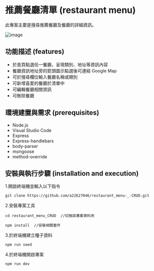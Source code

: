 # 推薦餐廳清單 (restaurant menu)

此專案主要是搜尋推薦餐廳及餐廳的詳細資訊。

 ![image](https://user-images.githubusercontent.com/82774991/118403178-c79de080-b69f-11eb-8915-a586b2f61e08.PNG)


## 功能描述 (features)
* 於首頁點選任一餐廳，呈現類別、地址等資訊內容
* 餐廳資訊地址旁的箭頭圖示點選後可連結 Google Map
* 可於搜尋欄位輸入餐廳名稱或類別
* 可新增喜愛的餐廳於清單中
* 可編輯餐廳相關資訊
* 可刪除餐廳

## 環境建置與需求 (prerequisites)
* Node.js
* Visual Studio Code
* Express
* Express-handlebars
* body-parser
* mongoose
* method-override

## 安裝與執行步驟 (installation and execution)
1.開啟終端機並輸入以下指令
```
git clone https://github.com/a22627046/restaurant_menu-_-CRUD.git
```
2.安裝專案工具
```
cd restaurant_menu_CRUD  //切換該專案資料夾
```
```
npm install  //安裝相關套件
```
3.於終端機建立種子資料
```
npm run seed
```
4.於終端機開啟專案
```
npm run dev
```